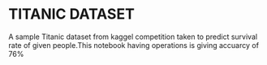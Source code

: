 # TITANIC DATASET

A sample Titanic dataset from kaggel competition taken to predict survival rate of given people.This notebook having operations is   giving accuarcy of 76%
